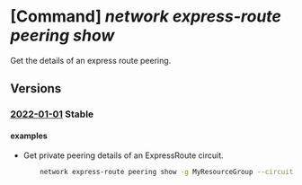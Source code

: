 # [Command] _network express-route peering show_

Get the details of an express route peering.

## Versions

### [2022-01-01](/Resources/mgmt-plane/L3N1YnNjcmlwdGlvbnMve30vcmVzb3VyY2Vncm91cHMve30vcHJvdmlkZXJzL21pY3Jvc29mdC5uZXR3b3JrL2V4cHJlc3Nyb3V0ZWNpcmN1aXRzL3t9L3BlZXJpbmdzL3t9/2022-01-01.xml) **Stable**

<!-- mgmt-plane /subscriptions/{}/resourcegroups/{}/providers/microsoft.network/expressroutecircuits/{}/peerings/{} 2022-01-01 -->

#### examples

- Get private peering details of an ExpressRoute circuit.
    ```bash
        network express-route peering show -g MyResourceGroup --circuit-name MyCircuit -n AzurePrivatePeering
    ```
